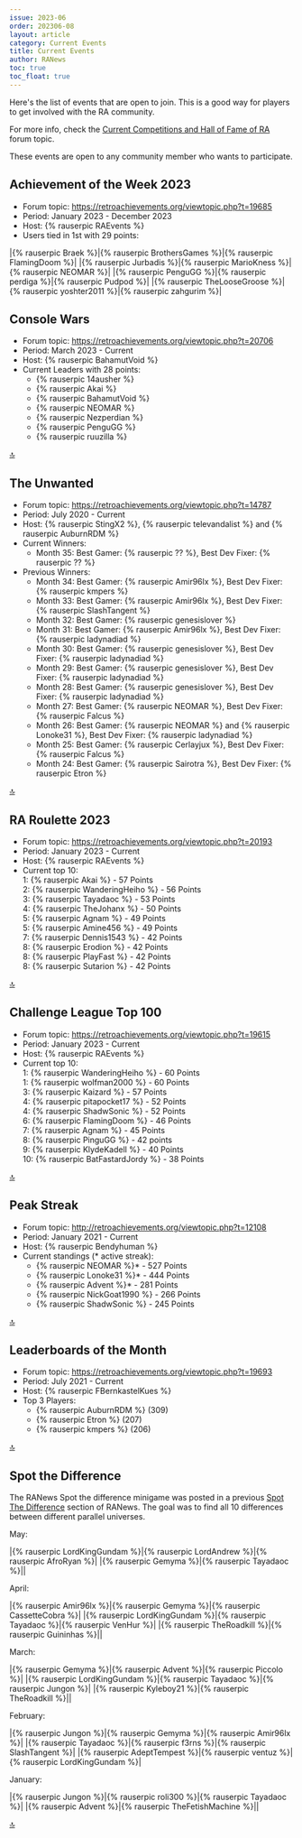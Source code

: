 ```yaml
---
issue: 2023-06
order: 202306-08
layout: article
category: Current Events
title: Current Events
author: RANews
toc: true
toc_float: true
---
```


Here's the list of events that are open to join. This is a good way for players to get involved with the RA community.

For more info, check the [Current Competitions and Hall of Fame of RA](https://retroachievements.org/viewtopic.php?t=9014) forum topic.


These events are open to any community member who wants to participate.

## Achievement of the Week 2023

- Forum topic: <https://retroachievements.org/viewtopic.php?t=19685>
- Period: January 2023 - December 2023
- Host: {% rauserpic RAEvents %}
- Users tied in 1st with 29 points:

|{% rauserpic Braek %}|{% rauserpic BrothersGames %}|{% rauserpic FlamingDoom %}|
|{% rauserpic Jurbadis %}|{% rauserpic MarioKness %}|{% rauserpic NEOMAR %}|
|{% rauserpic PenguGG %}|{% rauserpic perdiga %}|{% rauserpic Pudpod %}|
|{% rauserpic TheLooseGroose %}|{% rauserpic yoshter2011 %}|{% rauserpic zahgurim %}|

## Console Wars
- Forum topic: <https://retroachievements.org/viewtopic.php?t=20706>
- Period: March 2023 - Current
- Host: {% rauserpic BahamutVoid %}
- Current Leaders with 28 points:
  - {% rauserpic 14ausher %}
  - {% rauserpic Akai %}
  - {% rauserpic BahamutVoid %}
  - {% rauserpic NEOMAR %}
  - {% rauserpic Nezperdian %}
  - {% rauserpic PenguGG %}
  - {% rauserpic ruuzilla %}


<a href="#top">:top:</a>

## The Unwanted 

- Forum topic: <https://retroachievements.org/viewtopic.php?t=14787>
- Period: July 2020 - Current
- Host: {% rauserpic StingX2 %}, {% rauserpic televandalist %} and {% rauserpic AuburnRDM %}
- Current Winners:
  - Month 35: Best Gamer: {% rauserpic ?? %}, Best Dev Fixer: {% rauserpic ?? %}
- Previous Winners:
  - Month 34: Best Gamer: {% rauserpic Amir96lx %}, Best Dev Fixer: {% rauserpic kmpers %}
  - Month 33: Best Gamer: {% rauserpic Amir96lx %}, Best Dev Fixer: {% rauserpic SlashTangent %}
  - Month 32: Best Gamer: {% rauserpic genesislover %}
  - Month 31: Best Gamer: {% rauserpic Amir96lx %}, Best Dev Fixer: {% rauserpic ladynadiad %}
  - Month 30: Best Gamer: {% rauserpic genesislover %}, Best Dev Fixer: {% rauserpic ladynadiad %}
  - Month 29: Best Gamer: {% rauserpic genesislover %}, Best Dev Fixer: {% rauserpic ladynadiad %}
  - Month 28: Best Gamer: {% rauserpic genesislover %}, Best Dev Fixer: {% rauserpic ladynadiad %}
  - Month 27: Best Gamer: {% rauserpic NEOMAR %}, Best Dev Fixer: {% rauserpic Falcus %}
  - Month 26: Best Gamer: {% rauserpic NEOMAR %} and {% rauserpic Lonoke31 %}, Best Dev Fixer: {% rauserpic ladynadiad %}
  - Month 25: Best Gamer: {% rauserpic Cerlayjux %}, Best Dev Fixer: {% rauserpic Falcus %}
  - Month 24: Best Gamer: {% rauserpic Sairotra %}, Best Dev Fixer: {% rauserpic Etron %}

<a href="#top">:top:</a>

## RA Roulette 2023

- Forum topic: <https://retroachievements.org/viewtopic.php?t=20193>
- Period: January 2023 - Current
- Host: {% rauserpic RAEvents %}
- Current top 10:  
  1: {% rauserpic Akai %} - 57 Points  
  2: {% rauserpic WanderingHeiho %} - 56 Points  
  3: {% rauserpic Tayadaoc %} - 53 Points  
  4: {% rauserpic TheJohanx %} - 50 Points  
  5: {% rauserpic Agnam %} - 49 Points  
  5: {% rauserpic Amine456 %} - 49 Points  
  7: {% rauserpic Dennis1543 %} - 42 Points  
  8: {% rauserpic Erodion %} - 42 Points  
  8: {% rauserpic PlayFast %} - 42 Points  
  8: {% rauserpic Sutarion %} - 42 Points  


<a href="#top">:top:</a>

## Challenge League Top 100

- Forum topic: <https://retroachievements.org/viewtopic.php?t=19615>
- Period: January 2023 - Current
- Host: {% rauserpic RAEvents %}
- Current top 10:  
  1: {% rauserpic WanderingHeiho %} - 60 Points  
  1: {% rauserpic wolfman2000 %} - 60 Points  
  3: {% rauserpic Kaizard %} - 57 Points  
  4: {% rauserpic pitapocket17 %} - 52 Points  
  4: {% rauserpic ShadwSonic %} - 52 Points  
  6: {% rauserpic FlamingDoom %} - 46 Points  
  7: {% rauserpic Agnam %} - 45 Points  
  8: {% rauserpic PinguGG %} - 42 points  
  9: {% rauserpic KlydeKadell %} - 40 Points  
  10: {% rauserpic BatFastardJordy %} - 38 Points  

<a href="#top">:top:</a>

## Peak Streak

- Forum topic: <http://retroachievements.org/viewtopic.php?t=12108>
- Period: January 2021 - Current
- Host: {% rauserpic Bendyhuman %}
- Current standings (* active streak):
  - {% rauserpic NEOMAR %}* - 527 Points
  - {% rauserpic Lonoke31 %}* - 444 Points
  - {% rauserpic Advent %}* - 281 Points
  - {% rauserpic NickGoat1990 %} - 266 Points
  - {% rauserpic ShadwSonic %} - 245 Points

<a href="#top">:top:</a>

## Leaderboards of the Month

- Forum topic: <https://retroachievements.org/viewtopic.php?t=19693>
- Period: July 2021 - Current
- Host: {% rauserpic FBernkastelKues %}
- Top 3 Players:
  - {% rauserpic AuburnRDM %} (309)
  - {% rauserpic Etron %} (207)
  - {% rauserpic kmpers %} (206)

<a href="#top">:top:</a>

## Spot the Difference

The RANews Spot the difference minigame was posted in a previous [Spot The Difference](spot-the-difference) section of RANews.
The goal was to find all 10 differences between different parallel universes.

May:

|{% rauserpic LordKingGundam %}|{% rauserpic LordAndrew %}|{% rauserpic AfroRyan %}|
|{% rauserpic Gemyma %}|{% rauserpic Tayadaoc %}||

April:

|{% rauserpic Amir96lx %}|{% rauserpic Gemyma %}|{% rauserpic CassetteCobra %}|
|{% rauserpic LordKingGundam %}|{% rauserpic Tayadaoc %}|{% rauserpic VenHur %}|
|{% rauserpic TheRoadkill %}|{% rauserpic Guininhas %}||

March:

|{% rauserpic Gemyma %}|{% rauserpic Advent %}|{% rauserpic Piccolo %}|
|{% rauserpic LordKingGundam %}|{% rauserpic Tayadaoc %}|{% rauserpic Jungon %}|
|{% rauserpic Kyleboy21 %}|{% rauserpic TheRoadkill %}||

February:

|{% rauserpic Jungon %}|{% rauserpic Gemyma %}|{% rauserpic Amir96lx %}|
|{% rauserpic Tayadaoc %}|{% rauserpic f3rns %}|{% rauserpic SlashTangent %}|
|{% rauserpic AdeptTempest %}|{% rauserpic ventuz %}|{% rauserpic LordKingGundam %}|

January:

|{% rauserpic Jungon %}|{% rauserpic roli300 %}|{% rauserpic Tayadaoc %}|
|{% rauserpic Advent %}|{% rauserpic TheFetishMachine %}||

<a href="#top">:top:</a>
